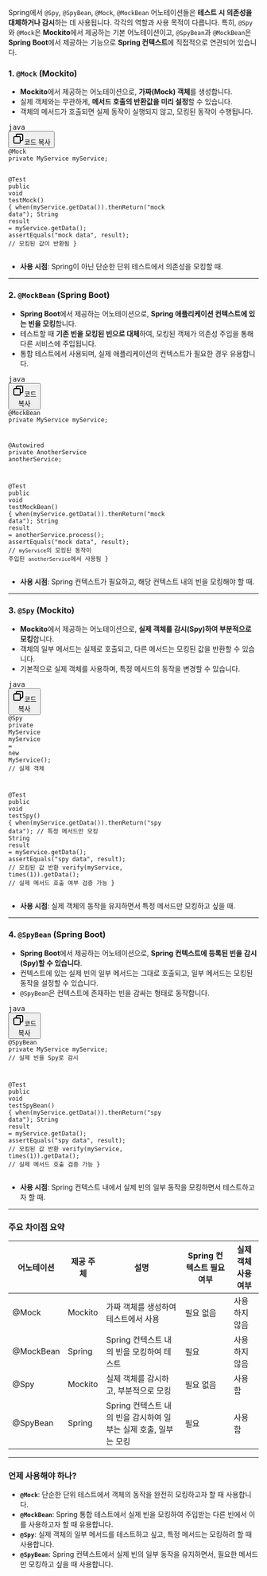 <p>Spring에서 <code>@Spy</code>, <code>@SpyBean</code>, <code>@Mock</code>, <code>@MockBean</code> 어노테이션들은 <strong>테스트 시 의존성을 대체하거나 감시</strong>하는 데 사용됩니다. 각각의 역할과 사용 목적이 다릅니다. 특히, <code>@Spy</code>와 <code>@Mock</code>은 <strong>Mockito</strong>에서 제공하는 기본 어노테이션이고, <code>@SpyBean</code>과 <code>@MockBean</code>은 <strong>Spring Boot</strong>에서 제공하는 기능으로 <strong>Spring 컨텍스트</strong>에 직접적으로 연관되어 있습니다.</p><h3>1. <code>@Mock</code> (Mockito)</h3><ul><li><strong>Mockito</strong>에서 제공하는 어노테이션으로, <strong>가짜(Mock) 객체</strong>를 생성합니다.</li><li>실제 객체와는 무관하게, <strong>메서드 호출의 반환값을 미리 설정</strong>할 수 있습니다.</li><li>객체의 메서드가 호출되면 실제 동작이 실행되지 않고, 모킹된 동작이 수행됩니다.</li></ul><pre class="!overflow-visible"><div class="contain-inline-size rounded-md border-[0.5px] border-token-border-medium relative bg-token-sidebar-surface-primary dark:bg-gray-950"><div class="flex items-center text-token-text-secondary px-4 py-2 text-xs font-sans justify-between rounded-t-md h-9 bg-token-sidebar-surface-primary dark:bg-token-main-surface-secondary">java</div><div class="sticky top-9 md:top-[5.75rem]"><div class="absolute bottom-0 right-2 flex h-9 items-center"><div class="flex items-center rounded bg-token-sidebar-surface-primary px-2 font-sans text-xs text-token-text-secondary dark:bg-token-main-surface-secondary"><span class="" data-state="closed"><button class="flex gap-1 items-center py-1"><svg width="24" height="24" viewBox="0 0 24 24" fill="none" xmlns="http://www.w3.org/2000/svg" class="icon-sm"><path fill-rule="evenodd" clip-rule="evenodd" d="M7 5C7 3.34315 8.34315 2 10 2H19C20.6569 2 22 3.34315 22 5V14C22 15.6569 20.6569 17 19 17H17V19C17 20.6569 15.6569 22 14 22H5C3.34315 22 2 20.6569 2 19V10C2 8.34315 3.34315 7 5 7H7V5ZM9 7H14C15.6569 7 17 8.34315 17 10V15H19C19.5523 15 20 14.5523 20 14V5C20 4.44772 19.5523 4 19 4H10C9.44772 4 9 4.44772 9 5V7ZM5 9C4.44772 9 4 9.44772 4 10V19C4 19.5523 4.44772 20 5 20H14C14.5523 20 15 19.5523 15 19V10C15 9.44772 14.5523 9 14 9H5Z" fill="currentColor"></path></svg>코드 복사</button></span></div></div></div><div class="overflow-y-auto p-4" dir="ltr"><code class="!whitespace-pre hljs language-java"><span class="hljs-meta">@Mock</span>
<span class="hljs-keyword">private</span> MyService myService;

<span class="hljs-meta">@Test</span>
<span class="hljs-keyword">public</span> <span class="hljs-keyword">void</span> <span class="hljs-title function_">testMock</span><span class="hljs-params">()</span> {
    when(myService.getData()).thenReturn(<span class="hljs-string">"mock data"</span>);
    <span class="hljs-type">String</span> <span class="hljs-variable">result</span> <span class="hljs-operator">=</span> myService.getData();
    assertEquals(<span class="hljs-string">"mock data"</span>, result);  <span class="hljs-comment">// 모킹된 값이 반환됨</span>
}
</code></div></div></pre><ul><li><strong>사용 시점</strong>: Spring이 아닌 단순한 단위 테스트에서 의존성을 모킹할 때.</li></ul><hr><h3>2. <code>@MockBean</code> (Spring Boot)</h3><ul><li><strong>Spring Boot</strong>에서 제공하는 어노테이션으로, <strong>Spring 애플리케이션 컨텍스트에 있는 빈을 모킹</strong>합니다.</li><li>테스트할 때 <strong>기존 빈을 모킹된 빈으로 대체</strong>하여, 모킹된 객체가 의존성 주입을 통해 다른 서비스에 주입됩니다.</li><li>통합 테스트에서 사용되며, 실제 애플리케이션의 컨텍스트가 필요한 경우 유용합니다.</li></ul><pre class="!overflow-visible"><div class="contain-inline-size rounded-md border-[0.5px] border-token-border-medium relative bg-token-sidebar-surface-primary dark:bg-gray-950"><div class="flex items-center text-token-text-secondary px-4 py-2 text-xs font-sans justify-between rounded-t-md h-9 bg-token-sidebar-surface-primary dark:bg-token-main-surface-secondary">java</div><div class="sticky top-9 md:top-[5.75rem]"><div class="absolute bottom-0 right-2 flex h-9 items-center"><div class="flex items-center rounded bg-token-sidebar-surface-primary px-2 font-sans text-xs text-token-text-secondary dark:bg-token-main-surface-secondary"><span class="" data-state="closed"><button class="flex gap-1 items-center py-1"><svg width="24" height="24" viewBox="0 0 24 24" fill="none" xmlns="http://www.w3.org/2000/svg" class="icon-sm"><path fill-rule="evenodd" clip-rule="evenodd" d="M7 5C7 3.34315 8.34315 2 10 2H19C20.6569 2 22 3.34315 22 5V14C22 15.6569 20.6569 17 19 17H17V19C17 20.6569 15.6569 22 14 22H5C3.34315 22 2 20.6569 2 19V10C2 8.34315 3.34315 7 5 7H7V5ZM9 7H14C15.6569 7 17 8.34315 17 10V15H19C19.5523 15 20 14.5523 20 14V5C20 4.44772 19.5523 4 19 4H10C9.44772 4 9 4.44772 9 5V7ZM5 9C4.44772 9 4 9.44772 4 10V19C4 19.5523 4.44772 20 5 20H14C14.5523 20 15 19.5523 15 19V10C15 9.44772 14.5523 9 14 9H5Z" fill="currentColor"></path></svg>코드 복사</button></span></div></div></div><div class="overflow-y-auto p-4" dir="ltr"><code class="!whitespace-pre hljs language-java"><span class="hljs-meta">@MockBean</span>
<span class="hljs-keyword">private</span> MyService myService;

<span class="hljs-meta">@Autowired</span>
<span class="hljs-keyword">private</span> AnotherService anotherService;

<span class="hljs-meta">@Test</span>
<span class="hljs-keyword">public</span> <span class="hljs-keyword">void</span> <span class="hljs-title function_">testMockBean</span><span class="hljs-params">()</span> {
    when(myService.getData()).thenReturn(<span class="hljs-string">"mock data"</span>);
    <span class="hljs-type">String</span> <span class="hljs-variable">result</span> <span class="hljs-operator">=</span> anotherService.process();
    assertEquals(<span class="hljs-string">"mock data"</span>, result);  <span class="hljs-comment">// `myService`의 모킹된 동작이 주입된 `anotherService`에서 사용됨</span>
}
</code></div></div></pre><ul><li><strong>사용 시점</strong>: Spring 컨텍스트가 필요하고, 해당 컨텍스트 내의 빈을 모킹해야 할 때.</li></ul><hr><h3>3. <code>@Spy</code> (Mockito)</h3><ul><li><strong>Mockito</strong>에서 제공하는 어노테이션으로, <strong>실제 객체를 감시(Spy)하여 부분적으로 모킹</strong>합니다.</li><li>객체의 일부 메서드는 실제로 호출되고, 다른 메서드는 모킹된 값을 반환할 수 있습니다.</li><li>기본적으로 실제 객체를 사용하며, 특정 메서드의 동작을 변경할 수 있습니다.</li></ul><pre class="!overflow-visible"><div class="contain-inline-size rounded-md border-[0.5px] border-token-border-medium relative bg-token-sidebar-surface-primary dark:bg-gray-950"><div class="flex items-center text-token-text-secondary px-4 py-2 text-xs font-sans justify-between rounded-t-md h-9 bg-token-sidebar-surface-primary dark:bg-token-main-surface-secondary">java</div><div class="sticky top-9 md:top-[5.75rem]"><div class="absolute bottom-0 right-2 flex h-9 items-center"><div class="flex items-center rounded bg-token-sidebar-surface-primary px-2 font-sans text-xs text-token-text-secondary dark:bg-token-main-surface-secondary"><span class="" data-state="closed"><button class="flex gap-1 items-center py-1"><svg width="24" height="24" viewBox="0 0 24 24" fill="none" xmlns="http://www.w3.org/2000/svg" class="icon-sm"><path fill-rule="evenodd" clip-rule="evenodd" d="M7 5C7 3.34315 8.34315 2 10 2H19C20.6569 2 22 3.34315 22 5V14C22 15.6569 20.6569 17 19 17H17V19C17 20.6569 15.6569 22 14 22H5C3.34315 22 2 20.6569 2 19V10C2 8.34315 3.34315 7 5 7H7V5ZM9 7H14C15.6569 7 17 8.34315 17 10V15H19C19.5523 15 20 14.5523 20 14V5C20 4.44772 19.5523 4 19 4H10C9.44772 4 9 4.44772 9 5V7ZM5 9C4.44772 9 4 9.44772 4 10V19C4 19.5523 4.44772 20 5 20H14C14.5523 20 15 19.5523 15 19V10C15 9.44772 14.5523 9 14 9H5Z" fill="currentColor"></path></svg>코드 복사</button></span></div></div></div><div class="overflow-y-auto p-4" dir="ltr"><code class="!whitespace-pre hljs language-java"><span class="hljs-meta">@Spy</span>
<span class="hljs-keyword">private</span> <span class="hljs-type">MyService</span> <span class="hljs-variable">myService</span> <span class="hljs-operator">=</span> <span class="hljs-keyword">new</span> <span class="hljs-title class_">MyService</span>();  <span class="hljs-comment">// 실제 객체</span>

<span class="hljs-meta">@Test</span>
<span class="hljs-keyword">public</span> <span class="hljs-keyword">void</span> <span class="hljs-title function_">testSpy</span><span class="hljs-params">()</span> {
    when(myService.getData()).thenReturn(<span class="hljs-string">"spy data"</span>);  <span class="hljs-comment">// 특정 메서드만 모킹</span>
    <span class="hljs-type">String</span> <span class="hljs-variable">result</span> <span class="hljs-operator">=</span> myService.getData();
    assertEquals(<span class="hljs-string">"spy data"</span>, result);  <span class="hljs-comment">// 모킹된 값 반환</span>
    verify(myService, times(<span class="hljs-number">1</span>)).getData();  <span class="hljs-comment">// 실제 메서드 호출 여부 검증 가능</span>
}
</code></div></div></pre><ul><li><strong>사용 시점</strong>: 실제 객체의 동작을 유지하면서 특정 메서드만 모킹하고 싶을 때.</li></ul><hr><h3>4. <code>@SpyBean</code> (Spring Boot)</h3><ul><li><strong>Spring Boot</strong>에서 제공하는 어노테이션으로, <strong>Spring 컨텍스트에 등록된 빈을 감시(Spy)할 수 있습니다</strong>.</li><li>컨텍스트에 있는 실제 빈의 일부 메서드는 그대로 호출되고, 일부 메서드는 모킹된 동작을 설정할 수 있습니다.</li><li><code>@SpyBean</code>은 컨텍스트에 존재하는 빈을 감싸는 형태로 동작합니다.</li></ul><pre class="!overflow-visible"><div class="contain-inline-size rounded-md border-[0.5px] border-token-border-medium relative bg-token-sidebar-surface-primary dark:bg-gray-950"><div class="flex items-center text-token-text-secondary px-4 py-2 text-xs font-sans justify-between rounded-t-md h-9 bg-token-sidebar-surface-primary dark:bg-token-main-surface-secondary">java</div><div class="sticky top-9 md:top-[5.75rem]"><div class="absolute bottom-0 right-2 flex h-9 items-center"><div class="flex items-center rounded bg-token-sidebar-surface-primary px-2 font-sans text-xs text-token-text-secondary dark:bg-token-main-surface-secondary"><span class="" data-state="closed"><button class="flex gap-1 items-center py-1"><svg width="24" height="24" viewBox="0 0 24 24" fill="none" xmlns="http://www.w3.org/2000/svg" class="icon-sm"><path fill-rule="evenodd" clip-rule="evenodd" d="M7 5C7 3.34315 8.34315 2 10 2H19C20.6569 2 22 3.34315 22 5V14C22 15.6569 20.6569 17 19 17H17V19C17 20.6569 15.6569 22 14 22H5C3.34315 22 2 20.6569 2 19V10C2 8.34315 3.34315 7 5 7H7V5ZM9 7H14C15.6569 7 17 8.34315 17 10V15H19C19.5523 15 20 14.5523 20 14V5C20 4.44772 19.5523 4 19 4H10C9.44772 4 9 4.44772 9 5V7ZM5 9C4.44772 9 4 9.44772 4 10V19C4 19.5523 4.44772 20 5 20H14C14.5523 20 15 19.5523 15 19V10C15 9.44772 14.5523 9 14 9H5Z" fill="currentColor"></path></svg>코드 복사</button></span></div></div></div><div class="overflow-y-auto p-4" dir="ltr"><code class="!whitespace-pre hljs language-java"><span class="hljs-meta">@SpyBean</span>
<span class="hljs-keyword">private</span> MyService myService;  <span class="hljs-comment">// 실제 빈을 Spy로 감시</span>

<span class="hljs-meta">@Test</span>
<span class="hljs-keyword">public</span> <span class="hljs-keyword">void</span> <span class="hljs-title function_">testSpyBean</span><span class="hljs-params">()</span> {
    when(myService.getData()).thenReturn(<span class="hljs-string">"spy data"</span>);
    <span class="hljs-type">String</span> <span class="hljs-variable">result</span> <span class="hljs-operator">=</span> myService.getData();
    assertEquals(<span class="hljs-string">"spy data"</span>, result);  <span class="hljs-comment">// 모킹된 값 반환</span>
    verify(myService, times(<span class="hljs-number">1</span>)).getData();  <span class="hljs-comment">// 실제 메서드 호출 검증 가능</span>
}
</code></div></div></pre><ul><li><strong>사용 시점</strong>: Spring 컨텍스트 내에서 실제 빈의 일부 동작을 모킹하면서 테스트하고자 할 때.</li></ul><hr><h3>주요 차이점 요약</h3>

어노테이션 | 제공 주체 | 설명 | Spring 컨텍스트 필요 여부 | 실제 객체 사용 여부
-- | -- | -- | -- | --
@Mock | Mockito | 가짜 객체를 생성하여 테스트에서 사용 | 필요 없음 | 사용하지 않음
@MockBean | Spring | Spring 컨텍스트 내의 빈을 모킹하여 테스트 | 필요 | 사용하지 않음
@Spy | Mockito | 실제 객체를 감시하고, 부분적으로 모킹 | 필요 없음 | 사용함
@SpyBean | Spring | Spring 컨텍스트 내의 빈을 감시하여 일부는 실제 호출, 일부는 모킹 | 필요 | 사용함

<hr><h3>언제 사용해야 하나?</h3><ul><li><strong><code>@Mock</code></strong>: 단순한 단위 테스트에서 객체의 동작을 완전히 모킹하고자 할 때 사용합니다.</li><li><strong><code>@MockBean</code></strong>: Spring 통합 테스트에서 실제 빈을 모킹하여 주입받는 다른 빈에서 이를 사용하고자 할 때 유용합니다.</li><li><strong><code>@Spy</code></strong>: 실제 객체의 일부 메서드를 테스트하고 싶고, 특정 메서드는 모킹하려 할 때 사용합니다.</li><li><strong><code>@SpyBean</code></strong>: Spring 컨텍스트에서 실제 빈의 일부 동작을 유지하면서, 필요한 메서드만 모킹하고 싶을 때 사용합니다.</li></ul>

